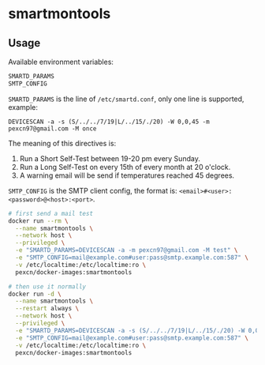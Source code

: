 # smartmontools

## Usage

Available environment variables:
```bash
SMARTD_PARAMS
SMTP_CONFIG
```

`SMARTD_PARAMS` is the line of `/etc/smartd.conf`, only one line is supported, example:
```
DEVICESCAN -a -s (S/../../7/19|L/../15/./20) -W 0,0,45 -m pexcn97@gmail.com -M once
```
The meaning of this directives is:
1. Run a Short Self-Test between 19-20 pm every Sunday.
2. Run a Long Self-Test on every 15th of every month at 20 o'clock.
3. A warning email will be send if temperatures reached 45 degrees.

`SMTP_CONFIG` is the SMTP client config, the format is: `<email>#<user>:<password>@<host>:<port>`.

```bash
# first send a mail test
docker run --rm \
  --name smartmontools \
  --network host \
  --privileged \
  -e "SMARTD_PARAMS=DEVICESCAN -a -m pexcn97@gmail.com -M test" \
  -e "SMTP_CONFIG=mail@example.com#user:pass@smtp.example.com:587" \
  -v /etc/localtime:/etc/localtime:ro \
  pexcn/docker-images:smartmontools

# then use it normally
docker run -d \
  --name smartmontools \
  --restart always \
  --network host \
  --privileged \
  -e "SMARTD_PARAMS=DEVICESCAN -a -s (S/../../7/19|L/../15/./20) -W 0,0,45 -m pexcn97@gmail.com -M once" \
  -e "SMTP_CONFIG=mail@example.com#user:pass@smtp.example.com:587" \
  -v /etc/localtime:/etc/localtime:ro \
  pexcn/docker-images:smartmontools
```
